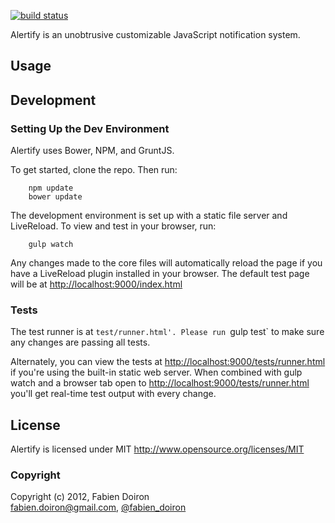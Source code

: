 [![build status](https://secure.travis-ci.org/alertify/alertify.js.png)](http://travis-ci.org/alertify/alertify.js)

Alertify is an unobtrusive customizable JavaScript notification system.

## Usage

## Development


### Setting Up the Dev Environment

Alertify uses Bower, NPM, and GruntJS.

To get started, clone the repo. Then run:

        npm update
        bower update

The development environment is set up with a static file server and LiveReload.
To view and test in your browser, run:

        gulp watch
        
Any changes made to the core files will automatically reload the page if you have a LiveReload plugin
installed in your browser. The default test page will be at
[http://localhost:9000/index.html](http://localhost:9000/index.html)

### Tests

The test runner is at `test/runner.html'. Please run `gulp test` to make sure any changes are passing all tests.

Alternately, you can view the tests at 
[http://localhost:9000/tests/runner.html](http://localhost:9000/tests/runner.html)
if you're using the built-in static web server. When combined with gulp watch and a browser tab open to
[http://localhost:9000/tests/runner.html](http://localhost:9000/tests/runner.html) you'll get real-time test
output with every change.

## License

Alertify is licensed under MIT http://www.opensource.org/licenses/MIT

### Copyright

Copyright (c) 2012, Fabien Doiron  
<fabien.doiron@gmail.com>, [@fabien_doiron](http://twitter.com/fabien_doiron)
